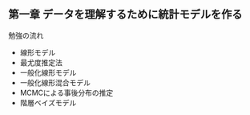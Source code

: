 ## 第一章 データを理解するために統計モデルを作る


勉強の流れ

- 線形モデル
- 最尤度推定法
- 一般化線形モデル
- 一般化線形混合モデル
- MCMCによる事後分布の推定
- 階層ベイズモデル
